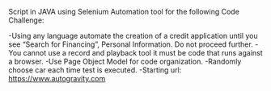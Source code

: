 Script in JAVA using Selenium Automation tool for the following Code Challenge:

-Using any language automate the creation of a credit application until you see “Search for Financing”, Personal Information. Do not proceed further.
-You cannot use a record and playback tool it must be code that runs against a browser. 
-Use Page Object Model for code organization.
-Randomly choose car each time test is executed.
-Starting url: https://www.autogravity.com
